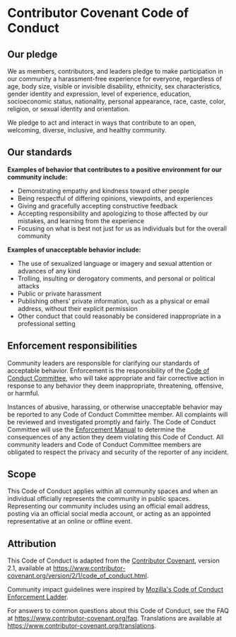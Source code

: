 # Contributor Covenant Code of Conduct

## Our pledge

We as members, contributors, and leaders pledge to make participation in our community a harassment-free experience for everyone, regardless of age, body size, visible or invisible disability, ethnicity, sex characteristics, gender identity and expression, level of experience, education, socioeconomic status, nationality, personal appearance, race, caste, color, religion, or sexual identity and orientation.

We pledge to act and interact in ways that contribute to an open, welcoming, diverse, inclusive, and healthy community.

## Our standards

**Examples of behavior that contributes to a positive environment for our community include:**

- Demonstrating empathy and kindness toward other people
- Being respectful of differing opinions, viewpoints, and experiences
- Giving and gracefully accepting constructive feedback
- Accepting responsibility and apologizing to those affected by our mistakes, and learning from the experience
- Focusing on what is best not just for us as individuals but for the overall community

**Examples of unacceptable behavior include:**
- The use of sexualized language or imagery and sexual attention or advances of any kind
- Trolling, insulting or derogatory comments, and personal or political attacks
- Public or private harassment
- Publishing others' private information, such as a physical or email address, without their explicit permission
- Other conduct that could reasonably be considered inappropriate in a professional setting

## Enforcement responsibilities

Community leaders are responsible for clarifying our standards of acceptable behavior. Enforcement is the responsibility of the [Code of Conduct Committee](/coc/committee.md), who will take appropriate and fair corrective action in response to any behavior they deem inappropriate, threatening, offensive, or harmful.

Instances of abusive, harassing, or otherwise unacceptable behavior may be reported to any Code of Conduct Committee member. All complaints will be reviewed and investigated promptly and fairly. The Code of Conduct Committee will use the [Enforcement Manual](/coc/enforcement-manual.md) to determine the consequences of any action they deem violating this Code of Conduct. All community leaders and Code of Conduct Committee members are obligated to respect the privacy and security of the reporter of any incident.

## Scope

This Code of Conduct applies within all community spaces and when an individual officially represents the community in public spaces. Representing our community includes using an official email address, posting via an official social media account, or acting as an appointed representative at an online or offline event.

## Attribution

This Code of Conduct is adapted from the [Contributor Covenant](https://www.contributor-covenant.org), version 2.1, available at <https://www.contributor-covenant.org/version/2/1/code_of_conduct.html>.

Community impact guidelines were inspired by
[Mozilla's Code of Conduct Enforcement Ladder](https://github.com/mozilla/inclusion).

For answers to common questions about this Code of Conduct, see the FAQ at
<https://www.contributor-covenant.org/faq>. Translations are available at <https://www.contributor-covenant.org/translations>.

